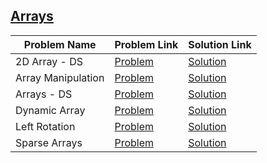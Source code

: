 ## [Arrays](https://www.hackerrank.com/domains/data-structures/arrays)

Problem Name|Problem Link|Solution Link
---|---|---
2D Array - DS|[Problem](https://www.hackerrank.com/challenges/2d-array/problem)|[Solution](/2d-array.c)
Array Manipulation|[Problem](https://www.hackerrank.com/challenges/crush/problem)|[Solution](/crush.py)
Arrays - DS|[Problem](https://www.hackerrank.com/challenges/arrays-ds/problem)|[Solution](/arrays-ds.c)
Dynamic Array|[Problem](https://www.hackerrank.com/challenges/dynamic-array/problem)|[Solution](/dynamic-array.py)
Left Rotation|[Problem](https://www.hackerrank.com/challenges/array-left-rotation/problem)|[Solution](/array-left-rotation.c)
Sparse Arrays|[Problem](https://www.hackerrank.com/challenges/sparse-arrays/problem)|[Solution](/sparse-arrays.py)
